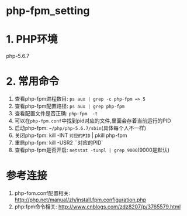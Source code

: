 # php-fpm_setting

# 1. PHP环境

php-5.6.7

# 2. 常用命令

1. 查看php-fpm进程数目: `ps aux | grep -c php-fpm => 5`
2. 查看php-fpm配置路径: `ps aux | grep php-fpm`
3. 查看配置文件是否正确: `php-fpm  -t`
4. 可以在`php-fpm.conf`中找到pid对应的文件,里面会存着当前运行的PID
5. 启动php-fpm: `~/php/php-5.6.7/sbin`(具体每个人不一样)
6. 关闭php-fpm: kill -INT `对应的PID` | pkill php-fpm
7. 重启php-fpm: kill -USR2 ``对应的PID`
8. 查看php-fpm是否开启: `netstat -tunpl | grep 9000`(9000是默认)

# 参考连接

1. php-fom.conf配置相关: <http://php.net/manual/zh/install.fpm.configuration.php>
2. php:fpm命令相关: <http://www.cnblogs.com/zdz8207/p/3765579.html>